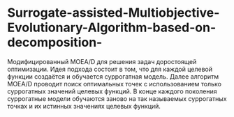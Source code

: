 # Surrogate-assisted-Multiobjective-Evolutionary-Algorithm-based-on-decomposition-
Модифицированный MOEA/D для решения задач доростоящей оптимизации. Идея подхода состоит в том, что для каждой целевой функции создаётся и обучается суррогатная модель. Далее алгоритм MOEA/D проводит поиск оптимальных точек с использованием только суррогатных значений целевых функций. В конце каждого поколения суррогатные модели обучаются заново на так называемых суррогатных точках и их истинных значениях целевых функций.
